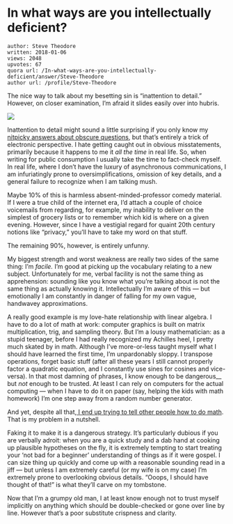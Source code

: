 # In what ways are you intellectually deficient?

	author: Steve Theodore
	written: 2018-01-06
	views: 2048
	upvotes: 67
	quora url: /In-what-ways-are-you-intellectually-deficient/answer/Steve-Theodore
	author url: /profile/Steve-Theodore


The nice way to talk about my besetting sin is “inattention to detail.” However, on closer examination, I’m afraid it slides easily over into hubris.

![](https://qph.fs.quoracdn.net/main-qimg-a2450ec4fe8068bccf63ca1dd8eeb5ec-c)

Inattention to detail might sound a little surprising if you only know my [nitpicky answers about obscure questions](https://www.quora.com/How-did-it-work-for-the-Romans-to-have-the-length-of-their-hours-vary-at-different-times-of-year/answer/Steve-Theodore), but that’s entirely a trick of electronic perspective. I hate getting caught out in obvious misstatements, primarily because it happens to me it _all the time_ in real life. So, when writing for public consumption I usually take the time to fact-check myself. In real life, where I don’t have the luxury of asynchronous communications, I am infuriatingly prone to oversimplifications, omission of key details, and a general failure to recognize when I am talking mush.

Maybe 10% of this is harmless absent-minded-professor comedy material. If I were a true child of the internet era, I’d attach a couple of choice voicemails from regarding, for example, my inability to deliver on the simplest of grocery lists or to remember which kid is where on a given evening. However, since I have a vestigial regard for quaint 20th century notions like “privacy,” you’ll have to take my word on that stuff.

The remaining 90%, however, is entirely unfunny.

My biggest strength and worst weakness are really two sides of the same thing: I’m _facile._ I’m good at picking up the vocabulary relating to a new subject. Unfortunately for me, verbal facility is not the same thing as apprehension: sounding like you know what you’re talking about is not the same thing as actually knowing it. Intellectually I’m aware of this — but emotionally I am constantly in danger of falling for my own vague, handwavey approximations.

A really good example is my love-hate relationship with linear algebra. I have to do a lot of math at work: computer graphics is built on matrix multiplication, trig, and sampling theory. But I’m a lousy mathematician: as a stupid teenager, before I had really recognized my Achilles heel, I pretty much skated by in math. Although I’ve more-or-less taught myself what I should have learned the first time, I’m unpardonably sloppy. I transpose operations, forget basic stuff (after all these years I still cannot properly factor a quadratic equation, and I constantly use sines for cosines and vice-versa). In that most damning of phrases, I know enough to be dangerous__ but _not_  enough to be trusted. At least I can rely on computers for the actual computing — when I have to do it on paper (say, helping the kids with math homework) I’m one step away from a random number generator.

And yet, despite all that,[ I end up trying to tell other people how to do math](https://theodox.github.io/2014/bagels_and_coffee.html). That is my problem in a nutshell.

Faking it to make it is a dangerous strategy. It’s particularly dubious if you are verbally adroit: when you are a quick study and a dab hand at cooking up plausible hypotheses on the fly, it is extremely tempting to start treating your ‘not bad for a beginner’ understanding of things as if it were gospel. I can size thing up quickly and come up with a reasonable sounding read in a jiff — but unless I am extremely careful (or my wife is on my case) I’m extremely prone to overlooking obvious details. “Ooops, I should have thought of that!” is what they’ll carve on my tombstone.

Now that I’m a grumpy old man, I at least know enough not to trust myself implicitly on anything which should be double-checked or gone over line by line. However that’s a poor substitute crispness and clarity.

